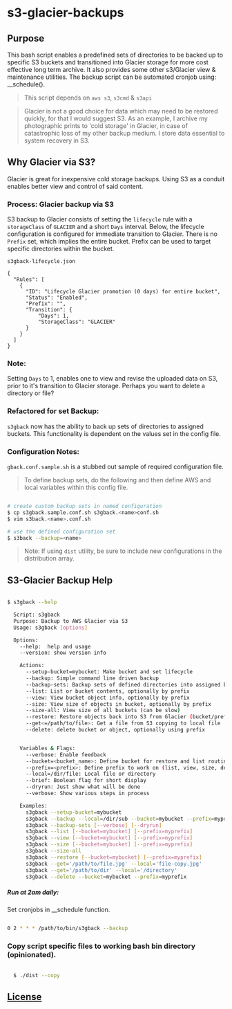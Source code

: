 # s3-glacier-backups

## Purpose
This bash script enables a predefined sets of directories to be backed up to
specific S3 buckets and transitioned into Glacier storage for more cost effective
long term archive. It also provides some other s3/Glacier view & maintenance
utilities. The backup script can be automated cronjob using: __schedule().

> This script depends on `aws s3`, `s3cmd` & `s3api`

> Glacier is not a good choice for data which may need to be restored quickly,
for that I would suggest S3. As an example, I archive my photographic prints
to 'cold storage' in Glacier, in case of catastrophic loss of my other backup
medium. I store data essential to system recovery in S3.

## Why Glacier via S3?
Glacier is great for inexpensive cold storage backups. Using S3 as a
conduit enables better view and control of said content.

### Process: Glacier backup via S3
S3 backup to Glacier consists of setting the `lifecycle` rule with a `storageClass`
of `GLACIER` and a short `Days` interval. Below, the lifecycle configuration is
configured for immediate transition to Glacier. There is no `Prefix` set, which
implies the entire bucket. Prefix can be used to target specific directories
within the bucket.

`s3gback-lifecycle.json`

```
{
  "Rules": [
    {
      "ID": "Lifecycle Glacier promotion (0 days) for entire bucket",
      "Status": "Enabled",
      "Prefix": "",
      "Transition": {
          "Days": 1,
          "StorageClass": "GLACIER"
      }
    }
  ]
}

```
### Note:
Setting `Days` to 1, enables one to view and revise the uploaded data on S3,
prior to it's transition to Glacier storage. Perhaps you want to delete
a directory or file?

### Refactored for set Backup:
`s3gback` now has the ability to back up sets of directories to assigned buckets.
This functionality is dependent on the values set in the config file.

### Configuration Notes:
`gback.conf.sample.sh` is a stubbed out sample of required configuration file.

> To define backup sets, do the following and then define AWS and local variables
within this config file.

```sh

# create custom backup sets in named configuration
$ cp s3gback.sample.conf.sh s3gback.<name>conf.sh
$ vim s3back.<name>.conf.sh

# use the defined configuration set
$ s3back --backup=<name>

```
> Note: If using `dist` utility, be sure to include new configurations in the
distribution array.

## S3-Glacier Backup Help

```sh

$ s3gback --help

  Script: s3gback
  Purpose: Backup to AWS Glacier via S3
  Usage: s3gback [options]

  Options:
    --help:  help and usage
    --version: show version info

    Actions:
      --setup-bucket=mybucket: Make bucket and set lifecycle
      --backup: Simple command line driven backup
      --backup-sets: Backup sets of defined directories into assigned buckets
      --list: List or bucket contents, optionally by prefix
      --view: View bucket object info, optionally by prefix
      --size: View size of objects in bucket, optionally by prefix
      --size-all: View size of all buckets (can be slow)
      --restore: Restore objects back into S3 from Glacier (bucket/prefix or all)
      --get<=/path/to/file>: Get a file from S3 copying to local file
      --delete: delete bucket or object, optionally using prefix


    Variables & Flags:
      --verbose: Enable feedback
      --bucket=<bucket_name>: Define bucket for restore and list routines
      --prefix=<prefix>: Define prefix to work on (list, view, size, delete, restore, etc)
      --local=/dir/file: Local file or directory
      --brief: Boolean flag for short display
      --dryrun: Just show what will be done
      --verbose: Show various steps in process

    Examples:
      s3gback --setup-bucket=mybucket
      s3gback --backup --local=/dir/sub --bucket=mybucket --prefix=myprefix
      s3gback --backup-sets [--verbose] [--dryrun]
      s3gback --list [--bucket=mybucket] [--prefix=myprefix]
      s3gback --view [--bucket=mybucket] [--prefix=myprefix]
      s3gback --size [--bucket=mybucket] [--prefix=myprefix]
      s3gback --size-all
      s3gback --restore [--bucket=mybucket] [--prefix=myprefix]
      s3gback --get='/path/to/file.jpg' --local='file-copy.jpg'
      s3gback --get='/path/to/dir' --local='/directory'
      s3gback --delete --bucket=mybucket --prefix=myprefix

```

##### Run at 2am daily:
Set cronjobs in __schedule function.

```sh

0 2 * * * /path/to/bin/s3gback --backup

```

### Copy script specific files to working bash bin directory (opinionated).

```sh

  $ ./dist --copy

```

## [License](LICENSE.md)

